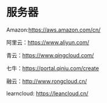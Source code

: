 # 服务器

Amazon:https://aws.amazon.com/cn/

阿里云：https://www.aliyun.com/

青云：https://www.qingcloud.com/

七牛：https://portal.qiniu.com/create

融云：http://www.rongcloud.cn/

learncloud: https://leancloud.cn/


